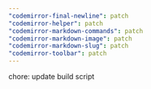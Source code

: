```yaml
---
"codemirror-final-newline": patch
"codemirror-helper": patch
"codemirror-markdown-commands": patch
"codemirror-markdown-image": patch
"codemirror-markdown-slug": patch
"codemirror-toolbar": patch
---
```


chore: update build script
